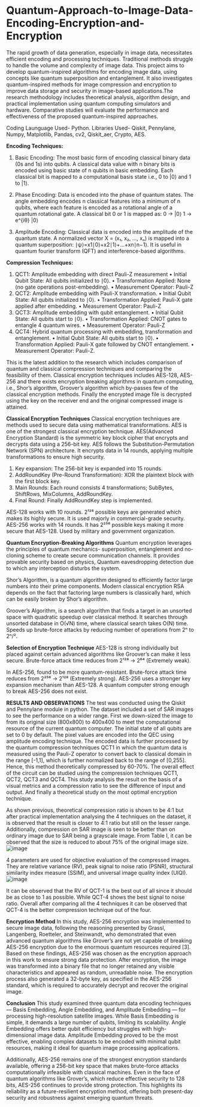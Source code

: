 # Quantum-Approach-to-Image-Data-Encoding-Encryption-and-Encryption

The rapid growth of data generation, especially in image data, necessitates efficient encoding and processing techniques. Traditional methods struggle to handle the volume and complexity of image data. This project aims to develop quantum-inspired algorithms for encoding image data, using concepts like quantum superposition and entanglement. It also investigates quantum-inspired methods for image compression and encryption to improve data storage and security in image-based applications.The research methodology includes theoretical analysis, algorithm design, and practical implementation using quantum computing simulators and hardware. Comparative studies will evaluate the performance and effectiveness of the proposed quantum-inspired approaches.

Coding Launguage Used- Python.
Libraries Used- Qiskit, Pennylane, Numpy, Matplotlib, Pandas, cv2, Qiskit_aer, Crypto, AES.

**Encoding Techniques:**
1.	Basic Encoding: The most basic form of encoding classical binary data (0s and 1s) into qubits. A classical data value with n binary bits is encoded using basic state of n qubits in basic embedding.  Each classical bit is mapped to a computational  basis state i.e., 0 to |0⟩ and 1 to |1⟩.

2.	Phase Encoding: Data is encoded into the phase of quantum states. The angle embedding encodes n classical features into a minimum of n qubits, where each feature is encoded as a rotational angle of a quantum rotational gate. A classical bit 0 or 1 is mapped as:
                                                                                                           0 → |0⟩
                                                                                                           1 → e^{iθ} |0⟩

3.	Amplitude Encoding: Classical data is encoded into the amplitude of the quantum state. A normalized vector X = (x₁, x₂, ..., xₙ) is mapped into a quantum superposition: ∣ψ⟩=x1∣0⟩+x2∣1⟩+...+xn∣n−1⟩. It is useful in quantum fourier transform (QFT) and interference-based algorithms.

**Compression Techniques:**
1.	QCT1: Amplitude embedding with direct Pauli-Z measurement
        •	Initial Qubit State: All qubits initialized to ∣0⟩.
        •	Transformation Applied: None (no gate operations post-embedding).
        •	Measurement Operator: Pauli-Z
2.	QCT2: Amplitude embedding with Pauli-X transformation.
        •	Initial Qubit State: All qubits initialized to ∣0⟩.
        •	Transformation Applied: Pauli-X gate applied after embedding.
        •	Measurement Operator: Pauli-Z
3.	QCT3: Amplitude embedding with qubit entanglement.
        •	Initial Qubit State: All qubits start to ∣0⟩.
        •	Transformation Applied: CNOT gates to entangle 4 quantum wires.
        •	Measurement Operator: Pauli-Z
4.	QCT4: Hybrid quantum processing with embedding, transformation and entanglement.
        •	Initial Qubit State: All qubits start to ∣0⟩.
        •	Transformation Applied: Pauli-X gate followed by CNOT entanglement.
        •	Measurement Operator: Pauli-Z.

This is the latest addition to the research which includes comparison of quantum and classical compression techniques and comparing the feasibility of them. Classical encryption techniques includes AES-128, AES-256 and there exists encryption breaking  algorithms in quantum computing, i.e., Shor’s algorithm, Groover’s algorithm which by-passes few of the classical encryption methods. Finally the encrypted image file is decrypted using the key on the receiver end and the original compressed image is attained.

**Classical Encryption Techniques**
Classical encryption techniques are methods used to secure data using mathematical transformations. AES is one of the strongest classical encryption technique. AES(Advanced Encryption Standard) is the symmetric key block cipher that encrypts and decrypts data using a 256-bit key. AES follows the Substitution-Permutation Network (SPN) architecture. It encrypts data in 14 rounds, applying multiple transformations to ensure high security. 
1.	Key expansion: The 256-bit key is expanded into 15 rounds.
2.	AddRoundKey (Pre-Round Transformation): XOR the plaintext block with the first block key.
3.	Main Rounds: Each round consists 4 transformations; SubBytes, ShiftRows, MixColumns, AddRoundKey.
4.	Final Round: Finally AddRoundKey step is implemented.

AES-128 works with 10 rounds. 2¹²⁸ possible keys are generated which makes its highly secure. It is used majorly in commercial-grade security. AES-256 works with 14 rounds. It has 2²⁵⁶ possible keys making it more secure that AES-128. Used by military and government organization.

**Quantum Encryption-Breaking Algorithms**
Quantum encryption leverages the principles of quantum mechanics- superposition, entanglement and no-cloning scheme to create secure communication channels. It provides provable security based on physics, Quantum eavesdropping detection due to which any interception disturbs the system.

Shor’s Algorithm, is a quantum algorithm designed to efficiently factor large numbers into their prime components. Modern classical encryption RSA depends  on the fact that factoring large numbers is classically hard, which can be easily broken by Shor’s algorithm.

Groover’s Algorithm, is a search algorithm that finds a target in an unsorted space with quadratic speedup over classical method. It searches through unsorted database  in O(√N) time, where classical  search takes O(N) time. Speeds up brute-force attacks by reducing number of operations from 2ⁿ to 2ⁿ/².

**Selection of Encryption Technique**
AES-128 is strong individually but placed against certain advanced algorithms like Groover’s can make it less secure. Brute-force attack time reduces from 2¹²⁸ → 2⁶⁴ (Extremely weak). 

In AES-256, found to be more quantum-resistant. Brute-force attack time reduces from 2²⁵⁶ → 2¹²⁸ (Extremely strong). AES-256 uses a stronger key expansion mechanism than AES-128. A quantum computer strong enough to break AES-256 does not exist. 

**RESULTS AND OBSERVATIONS**
The test was conducted using the Qiskit and Pennylane module in python. The dataset included a set of SAR images to see the performance on a wider range. First we down-sized the image to from its original size (800x800) to 400x400 to meet the computational resource of the current quantum computer. The initial state of all qubits are set to 0 by default. The pixel values are encoded into the QEC using amplitude encoding technique. The encoded data is further processed by the quantum compression techniques QCT1 in which the quantum data is measured using the Pauli-Z operator to convert back to classical domain in the range [-1,1], which is further normalized back to the range of [0,255]. Hence, this method theoretically compressed by 60-70%. 
The overall effect of the circuit can be studied using the compression techniques QCT1, QCT2, QCT3 and QCT4. This study analysis the result on the basis of a visual metrics and a compression ratio to see the difference of input and output. And finally a theoretical study on the most optimal encryption technique. 

As shown previous, theoretical compression ratio is shown to be 4:1 but after practical implementation analysing the 4 techniques on the dataset, it is observed that the result is closer to 4:1 ratio but still on the lesser range. Additionally, compression on SAR image is seen to be better than on ordinary image due to SAR being a grayscale image.  From Table I, it can be observed that the size is reduced to about 75% of the original image size. 
![image](https://github.com/user-attachments/assets/e03574cf-b82d-433d-97ab-747dc24d1bfd)

4 parameters are used for objective evaluation of the compressed images. They are relative variance (RV), peak signal to noise ratio (PSNR), structural similarity index measure (SSIM), and universal image quality index (UIQI).
![image](https://github.com/user-attachments/assets/fa6325b5-fe0f-4e1d-84dc-2ef66b6c29a6)

It can be observed that the RV of QCT-1 is the best out of all since it should be as close to 1 as possible. While QCT-4 shows the best signal to noise ratio. Overall after comparing all the 4 techniques it can be observed that QCT-4 is the better compression technique out of the four.

**Encryption Method**
In this study, AES-256 encryption was implemented to secure image data, following the reasoning presented by Grassl, Langenberg, Roetteler, and Steinwandt, who demonstrated that even advanced quantum algorithms like Grover’s are not yet capable of breaking AES-256 encryption due to the enormous quantum resources required [3]. Based on these findings, AES-256 was chosen as the encryption approach in this work to ensure strong data protection. After encryption, the image was transformed into a binary file that no longer retained any visible characteristics and appeared as random, unreadable noise. The encryption process also generated a 32-byte key, as specified in the AES-256 standard, which is required to accurately decrypt and recover the original image.

**Conclusion**
This study examined three quantum data encoding techniques — Basis Embedding, Angle Embedding, and Amplitude Embedding — for processing high-resolution satellite images. While Basis Embedding is simple, it demands a large number of qubits, limiting its scalability. Angle Embedding offers better qubit efficiency but struggles with high-dimensional image data. Amplitude Embedding proved to be the most effective, enabling complex datasets to be encoded with minimal qubit resources, making it ideal for quantum image processing applications.

Additionally, AES-256 remains one of the strongest encryption standards available, offering a 256-bit key space that makes brute-force attacks computationally infeasible with classical machines. Even in the face of quantum algorithms like Grover’s, which reduce effective security to 128 bits, AES-256 continues to provide strong protection. This highlights its reliability as a future-resilient encryption method, offering both present-day security and robustness against emerging quantum threats.
